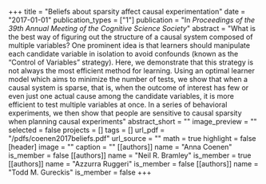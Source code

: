+++
title = "Beliefs about sparsity affect causal experimentation"
date = "2017-01-01"
publication_types = ["1"]
publication = "In _Proceedings of the 39th Annual Meeting of the Cognitive Science Society_"
abstract = "What is the best way of figuring out the structure of a causal system composed of multiple variables? One prominent idea is that learners should manipulate each candidate variable in isolation to avoid confounds (known as the “Control of Variables” strategy). Here, we demonstrate that this strategy is not always the most efficient method for learning. Using an optimal learner model which aims to minimize the number of tests, we show that when a causal system is sparse, that is, when the outcome of interest has few or even just one actual cause among the candidate variables, it is more efficient to test multiple variables at once. In a series of behavioral experiments, we then show that people are sensitive to causal sparsity when planning causal experiments"
abstract_short = ""
image_preview = ""
selected = false
projects = []
tags = []
url_pdf = "/pdfs/coenen2017beliefs.pdf"
url_source = ""
math = true
highlight = false
[header]
image = ""
caption = ""
[[authors]]
	name = "Anna Coenen"
	is_member = false
[[authors]]
	name = "Neil R. Bramley"
	is_member = true
[[authors]]
	name = "Azzurra Ruggeri"
	is_member = false
[[authors]]
	name = "Todd M. Gureckis"
	is_member = false
+++
